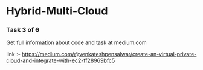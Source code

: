 # Hybrid-Multi-Cloud

### Task 3 of 6 

Get full information about code and task at medium.com

link :- https://medium.com/@venkateshpensalwar/create-an-virtual-private-cloud-and-integrate-with-ec2-ff28969bfc5